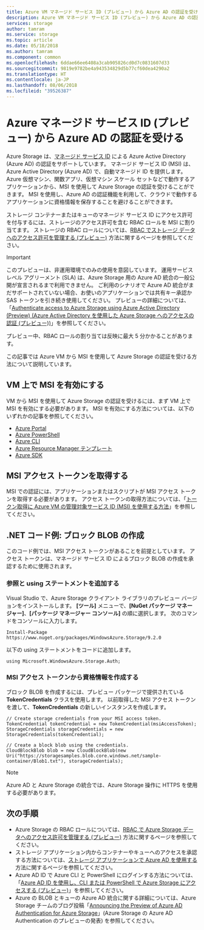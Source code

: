 ```yaml
---
title: Azure VM マネージド サービス ID (プレビュー) から Azure AD の認証を受ける | Microsoft Docs
description: Azure VM マネージド サービス ID (プレビュー) から Azure AD の認証を受けます。
services: storage
author: tamram
ms.service: storage
ms.topic: article
ms.date: 05/18/2018
ms.author: tamram
ms.component: common
ms.openlocfilehash: 6ddae66ee6408a3cab905826cd0d7c0831607d33
ms.sourcegitcommit: 9819e9782be4a943534829d5b77cf60dea4290a2
ms.translationtype: HT
ms.contentlocale: ja-JP
ms.lasthandoff: 08/06/2018
ms.locfileid: "39526387"
---
```

# <a name="authenticate-with-azure-ad-from-an-azure-managed-service-identity-preview"></a>Azure マネージド サービス ID (プレビュー) から Azure AD の認証を受ける

Azure Storage は、[マネージド サービス ID](../../active-directory/managed-service-identity/overview.md) による Azure Active Directory (Azure AD) の認証をサポートしています。 マネージド サービス ID (MSI) は、Azure Active Directory (Azure AD) で、自動マネージド ID を提供します。 Azure 仮想マシン、関数アプリ、仮想マシン スケール セットなどで動作するアプリケーションから、MSI を使用して Azure Storage の認証を受けることができます。 MSI を使用し、Azure AD の認証機能を利用して、クラウドで動作するアプリケーションに資格情報を保存することを避けることができます。  

ストレージ コンテナーまたはキューのマネージド サービス ID にアクセス許可を付与するには、ストレージのアクセス許可を含む RBAC ロールを MSI に割り当てます。 ストレージの RBAC ロールについては、[RBAC でストレージ データへのアクセス許可を管理する (プレビュー)](storage-auth-aad-rbac.md) 方法に関するページを参照してください。 

> [!IMPORTANT]
> このプレビューは、非運用環境でのみの使用を意図しています。 運用サービス レベル アグリーメント (SLA) は、Azure Storage 用の Azure AD 統合の一般公開が宣言されるまで利用できません。 ご利用のシナリオで Azure AD 統合がまだサポートされていない場合、お使いのアプリケーションでは共有キー承認か SAS トークンを引き続き使用してください。 プレビューの詳細については、「[Authenticate access to Azure Storage using Azure Active Directory (Preview) (Azure Active Directory を使用した Azure Storage へのアクセスの認証 (プレビュー))](storage-auth-aad.md)」を参照してください。
>
> プレビュー中、RBAC ロールの割り当ては反映に最大 5 分かかることがあります。

この記事では Azure VM から MSI を使用して Azure Storage の認証を受ける方法について説明しています。  

## <a name="enable-msi-on-the-vm"></a>VM 上で MSI を有効にする

VM から MSI を使用して Azure Storage の認証を受けるには、まず VM 上で MSI を有効にする必要があります。 MSI を有効にする方法については、以下のいずれかの記事を参照してください。

- [Azure Portal](https://docs.microsoft.com/azure/active-directory/managed-service-identity/qs-configure-portal-windows-vm)
- [Azure PowerShell](../../active-directory/managed-service-identity/qs-configure-powershell-windows-vm.md)
- [Azure CLI](../../active-directory/managed-service-identity/qs-configure-cli-windows-vm.md)
- [Azure Resource Manager テンプレート](../../active-directory/managed-service-identity/qs-configure-template-windows-vm.md)
- [Azure SDK](../../active-directory/managed-service-identity/qs-configure-sdk-windows-vm.md)

## <a name="get-an-msi-access-token"></a>MSI アクセス トークンを取得する

MSI での認証には、アプリケーションまたはスクリプトが MSI アクセス トークンを取得する必要があります。 アクセス トークンの取得方法については、「[トークン取得に Azure VM の管理対象サービス ID (MSI) を使用する方法](../../active-directory/managed-service-identity/how-to-use-vm-token.md)」を参照してください。

## <a name="net-code-example-create-a-block-blob"></a>.NET コード例: ブロック BLOB の作成

このコード例では、MSI アクセス トークンがあることを前提としています。 アクセス トークンは、マネージド サービス ID によるブロック BLOB の作成を承認するために使用されます。

### <a name="add-references-and-using-statements"></a>参照と using ステートメントを追加する  

Visual Studio で、Azure Storage クライアント ライブラリのプレビュー バージョンをインストールします。 **[ツール]** メニューで、**[NuGet パッケージ マネージャー]**、**[パッケージ マネージャー コンソール]** の順に選択します。 次のコマンドをコンソールに入力します。

```
Install-Package https://www.nuget.org/packages/WindowsAzure.Storage/9.2.0  
```

以下の using ステートメントをコードに追加します。

```dotnet
using Microsoft.WindowsAzure.Storage.Auth;
```

### <a name="create-credentials-from-the-msi-access-token"></a>MSI アクセス トークンから資格情報を作成する

ブロック BLOB を作成するには、プレビュー パッケージで提供されている **TokenCredentials** クラスを使用します。 以前取得した MSI アクセス トークンを渡して、**TokenCredentials** の新しいインスタンスを作成します。

```dotnet
// Create storage credentials from your MSI access token.
TokenCredential tokenCredential = new TokenCredential(msiAccessToken);
StorageCredentials storageCredentials = new StorageCredentials(tokenCredential);

// Create a block blob using the credentials.
CloudBlockBlob blob = new CloudBlockBlob(new Uri("https://storagesamples.blob.core.windows.net/sample-container/Blob1.txt"), storageCredentials);
``` 

> [!NOTE]
> Azure AD と Azure Storage の統合では、Azure Storage 操作に HTTPS を使用する必要があります。

## <a name="next-steps"></a>次の手順

- Azure Storage の RBAC ロールについては、[RBAC で Azure Storage データへのアクセス許可を管理する (プレビュー)](storage-auth-aad-rbac.md) 方法に関するページを参照してください。
- ストレージ アプリケーション内からコンテナーやキューへのアクセスを承認する方法については、[ストレージ アプリケーションで Azure AD を使用する](storage-auth-aad-app.md)方法に関するページを参照してください。
- Azure AD ID で Azure CLI と PowerShell にログインする方法については、「[Azure AD ID を使用し、CLI または PowerShell で Azure Storage にアクセスする (プレビュー)](storage-auth-aad-script.md)」を参照してください。
- Azure の BLOB とキューの Azure AD 統合に関する詳細については、Azure Storage チームのブログ投稿「[Announcing the Preview of Azure AD Authentication for Azure Storage](https://azure.microsoft.com/blog/announcing-the-preview-of-aad-authentication-for-storage/)」(Azure Storage の Azure AD Authentication のプレビューの発表) を参照してください。
